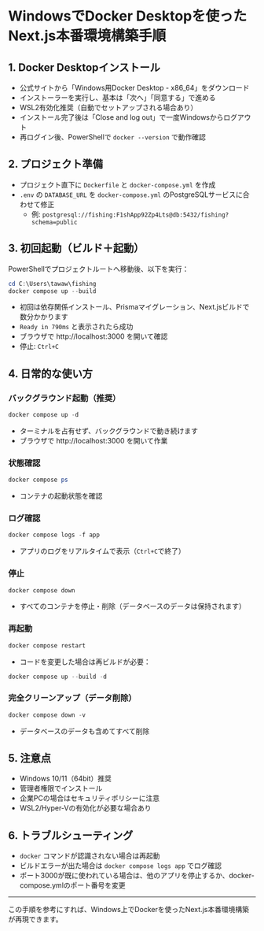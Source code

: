# WindowsでDocker Desktopを使ったNext.js本番環境構築手順

## 1. Docker Desktopインストール
- 公式サイトから「Windows用Docker Desktop - x86_64」をダウンロード
- インストーラーを実行し、基本は「次へ」「同意する」で進める
- WSL2有効化推奨（自動でセットアップされる場合あり）
- インストール完了後は「Close and log out」で一度Windowsからログアウト
- 再ログイン後、PowerShellで `docker --version` で動作確認

## 2. プロジェクト準備
- プロジェクト直下に `Dockerfile` と `docker-compose.yml` を作成
- `.env` の `DATABASE_URL` を `docker-compose.yml` のPostgreSQLサービスに合わせて修正
  - 例: `postgresql://fishing:F1shApp92Zp4Lts@db:5432/fishing?schema=public`

## 3. 初回起動（ビルド＋起動）
PowerShellでプロジェクトルートへ移動後、以下を実行：
```powershell
cd C:\Users\tawaw\fishing
docker compose up --build
```
- 初回は依存関係インストール、Prismaマイグレーション、Next.jsビルドで数分かかります
- `Ready in 790ms` と表示されたら成功
- ブラウザで http://localhost:3000 を開いて確認
- 停止: `Ctrl+C`

## 4. 日常的な使い方

### バックグラウンド起動（推奨）
```powershell
docker compose up -d
```
- ターミナルを占有せず、バックグラウンドで動き続けます
- ブラウザで http://localhost:3000 を開いて作業

### 状態確認
```powershell
docker compose ps
```
- コンテナの起動状態を確認

### ログ確認
```powershell
docker compose logs -f app
```
- アプリのログをリアルタイムで表示（`Ctrl+C`で終了）

### 停止
```powershell
docker compose down
```
- すべてのコンテナを停止・削除（データベースのデータは保持されます）

### 再起動
```powershell
docker compose restart
```
- コードを変更した場合は再ビルドが必要：
```powershell
docker compose up --build -d
```

### 完全クリーンアップ（データ削除）
```powershell
docker compose down -v
```
- データベースのデータも含めてすべて削除

## 5. 注意点
- Windows 10/11（64bit）推奨
- 管理者権限でインストール
- 企業PCの場合はセキュリティポリシーに注意
- WSL2/Hyper-Vの有効化が必要な場合あり

## 6. トラブルシューティング
- `docker` コマンドが認識されない場合は再起動
- ビルドエラーが出た場合は `docker compose logs app` でログ確認
- ポート3000が既に使われている場合は、他のアプリを停止するか、docker-compose.ymlのポート番号を変更

---
この手順を参考にすれば、Windows上でDockerを使ったNext.js本番環境構築が再現できます。

